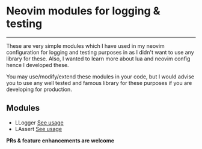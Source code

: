 # Neovim modules for logging & testing
--------------------------------------
These are very simple modules which I have used in my neovim configuration for
logging and testing purposes in as I didn't want to use any library for these. 
Also, I wanted to learn more about lua and neovim config hence I developed these.

You may use/modify/extend these modules in your code, but I would advise you to
use any well tested and famous library for these purposes if you are developing 
for production.

## Modules
* LLogger [See usage](/lua/llogger/README.md)
* LAssert [See usage](/lua/lassert/README.md)

**PRs & feature enhancements are welcome**
